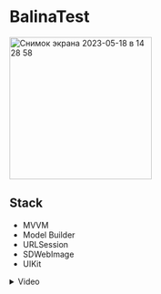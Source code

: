 # BalinaTest

<img width="250" alt="Снимок экрана 2023-05-18 в 14 28 58" src="https://github.com/kudr1kk22/BalinaTest/assets/83513326/9bb13689-b93f-44b8-b65b-30518eef1663">


## Stack
* MVVM
* Model Builder
* URLSession
* SDWebImage
* UIKit
<details>
<summary>Video</summary>
  
https://github.com/kudr1kk22/BalinaTest/assets/83513326/b5703b0e-ff93-42f9-95cd-474c625c972e

  
</details>
